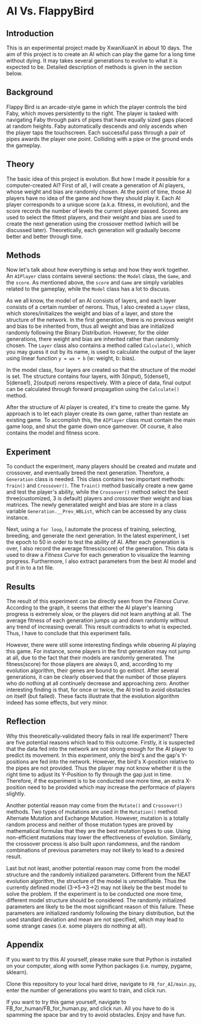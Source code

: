 # AI Vs. FlappyBird
## Introduction
This is an experimental project made by XwanXuanX in about 10 days. The aim of this project is to create an AI which can play the game for a long time without dying. It may takes several generations to evolve to what it is expected to be. Detailed description of methods is given in the section below.

## Background
Flappy Bird is an arcade-style game in which the player controls the bird Faby, which moves persistently to the right. The player is tasked with navigating Faby through pairs of pipes that have equally sized gaps placed at random heights. Faby automatically descends and only ascends when the player taps the touchscreen. Each successful pass through a pair of pipes awards the player one point. Colliding with a pipe or the ground ends the gameplay.

## Theory
The basic idea of this project is evolution. But how I made it possible for a computer-created AI? First of all, I will create a generation of AI players, whose weight and bias are randomly chosen. At the point of time, those AI players have no idea of the game and how they should play it. Each AI player corresponds to a unique score (a.k.a. fitness, in evolution), and the score records the number of levels the current player passed. Scores are used to select the fittest players, and their weight and bias are used to create the next generation using the crossover method (which will be discussed later). Theoretically, each generation will gradually become better and better through time.

## Methods
Now let's talk about how everything is setup and how they work together. An `AIPlayer` class contains several sections: the `Model` class, the `Game`, and the `score`. As mentioned above, the `score` and `Game` are simply variables related to the gameplay, while the `Model` class has a lot to discuss.

As we all know, the model of an AI consists of layers, and each layer consists of a certain number of nerons. Thus, I also created a `Layer` class, which stores/initializes the weight and bias of a layer, and store the structure of the network. In the first generation, there is no previous weight and bias to be inherited from, thus all weight and bias are initialized randomly following the Binary Distribution. However, for the older generations, there weight and bias are inherited rather than randomly chosen. The `Layer` class also contains a method called `Calculate()`, which you may guess it out by its name, is used to calculate the output of the layer using linear function `y = wx + b` (w: weight, b: bias).

In the model class, four layers are created so that the structure of the model is set. The structure contains four layers, with 3(input), 5(dense1), 5(dense1), 2(output) nerons respectively. With a piece of data, final output can be calculated through forward propagation using the `Calculate()` method.

After the structure of AI player is created, it's time to create the game. My approach is to let each player create its own game, rather than restate an existing game. To accomplish this, the `AIPlayer` class must contain the main game loop, and shut the game down once gameover. Of course, it also contains the model and fitness score.

## Experiment
To conduct the experiment, many players should be created and mutate and crossover, and eventually breed the next generation. Therefore, a `Generation` class is needed. This class contains two important methods: `Train()` and `Crossover()`. The `Train()` method basically create a new game and test the player's ability, while the `Crossover()` method select the best three(customized, 3 is default) players and crossover their weight and bias matrices. The newly generatated weight and bias are store in a class variable `Generation.__Prev_WBList`, which can be accessed by any class instance.

Next, using a `for loop`, I automate the process of training, selecting, breeding, and generate the next generation. In the latest experiment, I set the epoch to 50 in order to test the ability of AI. After each generation is over, I also record the average fitness(score) of the generation. This data is used to draw a _Fitness Curve_ for each generation to visualize the learning progress. Furthermore, I also extract parameters from the best AI model and put it in to a txt file.

## Results
The result of this experiment can be directly seen from the _Fitness Curve_. According to the graph, it seems that either the AI player's learning progress is extremely slow, or the players did not learn anything at all. The average fitness of each generation jumps up and down randomly without any trend of increasing overall. This result contradicts to what is expected. Thus, I have to conclude that this experiment fails.

However, there were still some interesting findings while obsering AI playing this game. For instance, some players in the first generation may not jump at all, due to the fact that their models are randomly generated. The fitness(score) for those players are always 0, and, according to my evolution algorithm, their genes are bound to go extinct. After several generations, it can be clearly observed that the number of those players who do nothing at all continuely decrease and approaching zero. Another interesting finding is that, for once or twice, the AI tried to avoid obstacles on itself (but failed). These facts illustrate that the evolution algorithm indeed has some effects, but very minor.

## Reflection
Why this theoretically-validated theory fails in real life experiment? There are five potential reasons which lead to this outcome. Firstly, it is suspected that the data fed into the network are not strong enough for the AI player to predict its movement. In this experiment, only the bird's and the gap's Y-positions are fed into the network. However, the bird's X-position relative to the pipes are not provided. Thus the player may not know whether it is the right time to adjust its Y-Position to fly through the gap just in time. Therefore, if the experiment is to be conducted one more time, an extra X-position need to be provided which may increase the performace of players slightly.

Another potential reason may come from the `Mutate()` and `Crossover()` methods. Two types of mutations are used in the `Mutation()` method: Alternate Mutation and Exchange Mutation. However, mutation is a totally random process and neither of those mutation types are proved by mathematical formulas that they are the best mutation types to use. Using non-efficient mutations may lower the effectiveness of evolution. Similarly, the crossover process is also built upon randomness, and the random combinations of previous parameters may not likely to lead to a desired result.

Last but not least, another potential reason may come from the model structure and the randomly initialized parameters. Different from the NEAT evolution algorithm, the structure of the model is unmodifiable. Thus the currently defined model (3->5->3->2) may not likely be the best model to solve the problem. If the experiment is to be conducted one more time, different model structure should be considered. The randomly initialized parameters are likely to be the most significant reason of this failure. These parameters are initialized randomly following the binary distribution, but the used standard deviation and mean are not specified, which may lead to some strange cases (i.e. some players do nothing at all).

## Appendix
If you want to try this AI yourself, please make sure that Python is installed on your computer, along with some Python packages (i.e. numpy, pygame, sklearn).

Clone this repository to your local hard drive, navigate to `FB_for_AI/main.py`, enter the number of generations you want to train, and click run. 

If you want to try this game yourself, navigate to FB_for_human/FB_for_human.py, and click run. All you have to do is spamming the space bar and try to avoid obstacles. Enjoy and have fun.